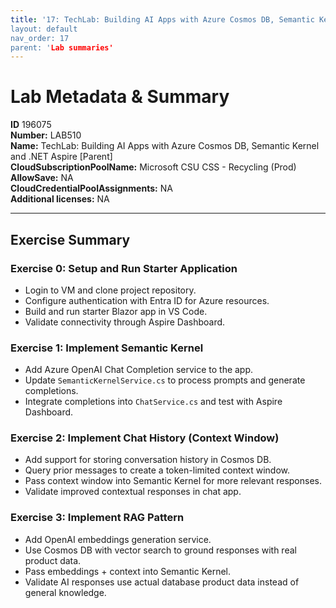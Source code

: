 ```yaml
---
title: '17: TechLab: Building AI Apps with Azure Cosmos DB, Semantic Kernel and .NET Aspire [Parent]` 
layout: default
nav_order: 17
parent: 'Lab summaries'
--- 
```


# Lab Metadata & Summary

**ID** 196075  
**Number:** LAB510  
**Name:** TechLab: Building AI Apps with Azure Cosmos DB, Semantic Kernel and .NET Aspire [Parent]  
**CloudSubscriptionPoolName:** Microsoft CSU CSS - Recycling (Prod)  
**AllowSave:** NA  
**CloudCredentialPoolAssignments:** NA  
**Additional licenses:** NA  

---

## Exercise Summary
### Exercise 0: Setup and Run Starter Application
- Login to VM and clone project repository.  
- Configure authentication with Entra ID for Azure resources.  
- Build and run starter Blazor app in VS Code.  
- Validate connectivity through Aspire Dashboard.  

### Exercise 1: Implement Semantic Kernel
- Add Azure OpenAI Chat Completion service to the app.  
- Update `SemanticKernelService.cs` to process prompts and generate completions.  
- Integrate completions into `ChatService.cs` and test with Aspire Dashboard.  

### Exercise 2: Implement Chat History (Context Window)
- Add support for storing conversation history in Cosmos DB.  
- Query prior messages to create a token-limited context window.  
- Pass context window into Semantic Kernel for more relevant responses.  
- Validate improved contextual responses in chat app.  

### Exercise 3: Implement RAG Pattern
- Add OpenAI embeddings generation service.  
- Use Cosmos DB with vector search to ground responses with real product data.  
- Pass embeddings + context into Semantic Kernel.  
- Validate AI responses use actual database product data instead of general knowledge.  
